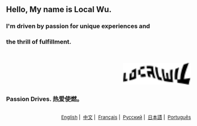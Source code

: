 ## Hello, My name is Local Wu.

### I'm driven by passion for unique experiences and <br/>

### the thrill of fulfillment. <br/>

<br/>

<p align="right">
<img height="60" src="Static/LocalWuSign.svg" />
</p>

### Passion Drives. 热爱使燃。

##

<p align="right" style="color:black; font-size: small;">
  <a href="https://github.com/localwu/localwu/blob/main/README.md"><span>English</span></a>&nbsp|&nbsp
  <a href="https://github.com/localwu/localwu/blob/main/MultilingualVers/README_Ch.md"><span>中文</span></a>&nbsp|&nbsp
  <a href="https://github.com/localwu/localwu/blob/main/MultilingualVers/README_Fr.md"><span>Français</span></a>&nbsp|&nbsp
  <a href="https://github.com/localwu/localwu/blob/main/MultilingualVers/README_Ru.md"><span>Русский</span></a>&nbsp|&nbsp
  <a href="https://github.com/localwu/localwu/blob/main/MultilingualVers/README_Jp.md"><span>日本語</span></a>&nbsp|&nbsp
  <a href="https://github.com/localwu/localwu/blob/main/MultilingualVers/README_Pt.md"><span>Português</span></a>
</p>
